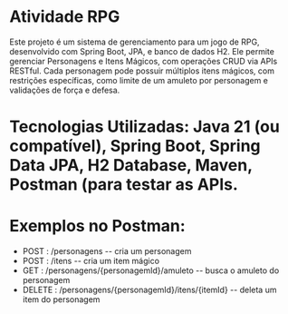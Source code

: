 # Atividade RPG
Este projeto é um sistema de gerenciamento para um jogo de RPG, desenvolvido com Spring Boot, JPA, e banco de dados H2. Ele permite gerenciar Personagens e Itens Mágicos, com operações CRUD via APIs RESTful. 
Cada personagem pode possuir múltiplos itens mágicos, com restrições específicas, como limite de um amuleto por personagem e validações de força e defesa.

# Tecnologias Utilizadas: Java 21 (ou compatível), Spring Boot, Spring Data JPA, H2 Database, Maven, Postman (para testar as APIs.

# Exemplos no Postman:
- POST : /personagens -- cria um personagem
- POST : /itens -- cria um item mágico
- GET : /personagens/{personagemId}/amuleto -- busca o amuleto do personagem
- DELETE : /personagens/{personagemId}/itens/{itemId} -- deleta um item do personagem
